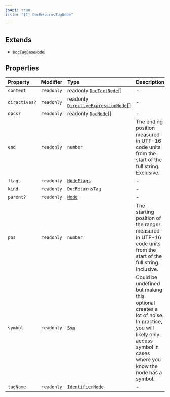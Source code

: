 ```yaml
---
jsApi: true
title: "[I] DocReturnsTagNode"

---
```

## Extends

- [`DocTagBaseNode`](DocTagBaseNode.md)

## Properties

| Property | Modifier | Type | Description | Overrides | Inherited from |
| :------ | :------ | :------ | :------ | :------ | :------ |
| `content` | `readonly` | readonly [`DocTextNode`](DocTextNode.md)[] | - | [`DocTagBaseNode`](DocTagBaseNode.md).`content` | [`DocTagBaseNode`](DocTagBaseNode.md).`content` |
| `directives?` | `readonly` | readonly [`DirectiveExpressionNode`](DirectiveExpressionNode.md)[] | - | [`DocTagBaseNode`](DocTagBaseNode.md).`directives` | [`DocTagBaseNode`](DocTagBaseNode.md).`directives` |
| `docs?` | `readonly` | readonly [`DocNode`](DocNode.md)[] | - | [`DocTagBaseNode`](DocTagBaseNode.md).`docs` | [`DocTagBaseNode`](DocTagBaseNode.md).`docs` |
| `end` | `readonly` | `number` | The ending position measured in UTF-16 code units from the start of the full string. Exclusive. | [`DocTagBaseNode`](DocTagBaseNode.md).`end` | [`DocTagBaseNode`](DocTagBaseNode.md).`end` |
| `flags` | `readonly` | [`NodeFlags`](../enumerations/NodeFlags.md) | - | [`DocTagBaseNode`](DocTagBaseNode.md).`flags` | [`DocTagBaseNode`](DocTagBaseNode.md).`flags` |
| `kind` | `readonly` | `DocReturnsTag` | - | [`DocTagBaseNode`](DocTagBaseNode.md).`kind` | [`DocTagBaseNode`](DocTagBaseNode.md).`kind` |
| `parent?` | `readonly` | [`Node`](../type-aliases/Node.md) | - | [`DocTagBaseNode`](DocTagBaseNode.md).`parent` | [`DocTagBaseNode`](DocTagBaseNode.md).`parent` |
| `pos` | `readonly` | `number` | The starting position of the ranger measured in UTF-16 code units from the start of the full string. Inclusive. | [`DocTagBaseNode`](DocTagBaseNode.md).`pos` | [`DocTagBaseNode`](DocTagBaseNode.md).`pos` |
| `symbol` | `readonly` | [`Sym`](Sym.md) | Could be undefined but making this optional creates a lot of noise. In practice, you will likely only access symbol in cases where you know the node has a symbol. | [`DocTagBaseNode`](DocTagBaseNode.md).`symbol` | [`DocTagBaseNode`](DocTagBaseNode.md).`symbol` |
| `tagName` | `readonly` | [`IdentifierNode`](IdentifierNode.md) | - | [`DocTagBaseNode`](DocTagBaseNode.md).`tagName` | [`DocTagBaseNode`](DocTagBaseNode.md).`tagName` |
